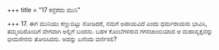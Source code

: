 +++
title = "17 ಕನ್ದೆರೆದು ಮುನಿ"

+++
17. ಈಗ ಮುನಿಯು ಕಣ್ಣುಬಿಟ್ಟು ನೋಡಿದರೆ, ನಮಗೆ ಅಪಾಯವಿದೆ ಎಂದು ಧರ್ಮರಾಯನು ಭಾವಿಸಿ, ತಮ್ಮಂದಿರೊಂದಿಗೆ ವೇಗವಾಗಿ ಅಲ್ಲಿಗೆ ಬಂದನು. ಬಹಳ ಕೊಂಬೆಗಳಿರುವ ಗಗನಚುಂಬಿಯಾದ  ಆ ಮಹಾವೃಕ್ಷವನ್ನು ಭೀಮಸೇನನು ತೋರಿಸಿದನು. ಅದನ್ನು ಏನೆಂದು ವರ್ಣಿಸಲಿ?